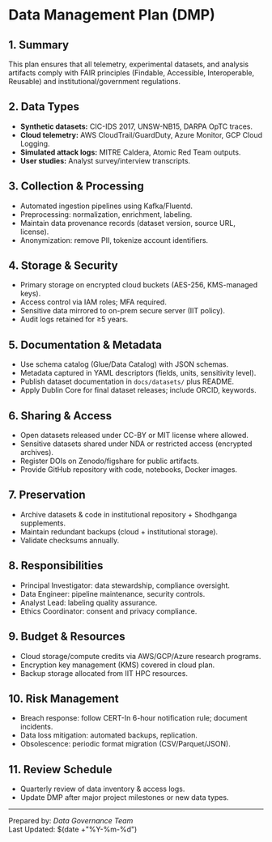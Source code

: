 # Data Management Plan (DMP)

## 1. Summary
This plan ensures that all telemetry, experimental datasets, and analysis artifacts comply with FAIR principles (Findable, Accessible, Interoperable, Reusable) and institutional/government regulations.

## 2. Data Types
- **Synthetic datasets:** CIC-IDS 2017, UNSW-NB15, DARPA OpTC traces.
- **Cloud telemetry:** AWS CloudTrail/GuardDuty, Azure Monitor, GCP Cloud Logging.
- **Simulated attack logs:** MITRE Caldera, Atomic Red Team outputs.
- **User studies:** Analyst survey/interview transcripts.

## 3. Collection & Processing
- Automated ingestion pipelines using Kafka/Fluentd.
- Preprocessing: normalization, enrichment, labeling.
- Maintain data provenance records (dataset version, source URL, license).
- Anonymization: remove PII, tokenize account identifiers.

## 4. Storage & Security
- Primary storage on encrypted cloud buckets (AES-256, KMS-managed keys).
- Access control via IAM roles; MFA required.
- Sensitive data mirrored to on-prem secure server (IIT policy).
- Audit logs retained for ≥5 years.

## 5. Documentation & Metadata
- Use schema catalog (Glue/Data Catalog) with JSON schemas.
- Metadata captured in YAML descriptors (fields, units, sensitivity level).
- Publish dataset documentation in `docs/datasets/` plus README.
- Apply Dublin Core for final dataset releases; include ORCID, keywords.

## 6. Sharing & Access
- Open datasets released under CC-BY or MIT license where allowed.
- Sensitive datasets shared under NDA or restricted access (encrypted archives).
- Register DOIs on Zenodo/figshare for public artifacts.
- Provide GitHub repository with code, notebooks, Docker images.

## 7. Preservation
- Archive datasets & code in institutional repository + Shodhganga supplements.
- Maintain redundant backups (cloud + institutional storage).
- Validate checksums annually.

## 8. Responsibilities
- Principal Investigator: data stewardship, compliance oversight.
- Data Engineer: pipeline maintenance, security controls.
- Analyst Lead: labeling quality assurance.
- Ethics Coordinator: consent and privacy compliance.

## 9. Budget & Resources
- Cloud storage/compute credits via AWS/GCP/Azure research programs.
- Encryption key management (KMS) covered in cloud plan.
- Backup storage allocated from IIT HPC resources.

## 10. Risk Management
- Breach response: follow CERT-In 6-hour notification rule; document incidents.
- Data loss mitigation: automated backups, replication.
- Obsolescence: periodic format migration (CSV/Parquet/JSON).

## 11. Review Schedule
- Quarterly review of data inventory & access logs.
- Update DMP after major project milestones or new data types.

---
Prepared by: *Data Governance Team*  
Last Updated: $(date +"%Y-%m-%d")
